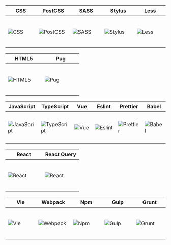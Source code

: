 <table>
<thead>
<tr>
<th height=33>
CSS
</th>
<th height=33>
PostCSS
</th>
<th height=33>
SASS
</th>
<th height=33>
Stylus
</th>
<th height=33>
Less
</th>
</tr>
</thead>
<tbody>
<tr>
<td height=100 width=100>
<img src=https://github.com/AndriiKot/___Icons__and__Links___/blob/main/icons/css.svg alt=CSS>
</td>
<td height=100 width=100>
<img src=https://github.com/AndriiKot/___Icons__and__Links___/blob/main/icons/postcss.svg alt=PostCSS>
</td>
<td height=100 width=100>
<img src=https://github.com/AndriiKot/___Icons__and__Links___/blob/main/icons/sass.svg alt=SASS>
</td>
<td height=100 width=100>
<img src=https://github.com/AndriiKot/___Icons__and__Links___/blob/main/icons/stylus.svg alt=Stylus>
</td>
<td height=100 width=100>
<img src=https://github.com/AndriiKot/___Icons__and__Links___/blob/main/icons/less.svg alt=Less>
</td>
</tr>
</tbody>
</table>
<table>
<thead>
<tr>
<th height=33>
HTML5
</th>
<th height=33>
Pug
</th>
</tr>
</thead>
<tbody>
<tr>
<td height=100 width=100>
<img src=https://github.com/AndriiKot/___Icons__and__Links___/blob/main/icons/html.svg alt=HTML5>
</td>
<td height=100 width=100>
<img src=https://github.com/AndriiKot/___Icons__and__Links___/blob/main/icons/pug.svg alt=Pug>
</td>
</tr>
</tbody>
</table>
<table>
<thead>
<tr>
<th height=33>
JavaScript
</th>
<th height=33>
TypeScript
</th>
<th height=33>
Vue
</th>
<th height=33>
Eslint
</th>
<th height=33>
Prettier
</th>
<th height=33>
Babel
</th>
</tr>
</thead>
<tbody>
<tr>
<td height=100 width=100>
<img src=https://github.com/AndriiKot/___Icons__and__Links___/blob/main/icons/javascript-1.svg alt=JavaScript>
</td>
<td height=100 width=100>
<img src=https://github.com/AndriiKot/___Icons__and__Links___/blob/main/icons/typescript.svg alt=TypeScript>
</td>
<td height=100 width=100>
<img src=https://github.com/AndriiKot/___Icons__and__Links___/blob/main/icons/vue.svg alt=Vue>
</td>
<td height=100 width=100>
<img src=https://github.com/AndriiKot/___Icons__and__Links___/blob/main/icons/eslint.svg alt=Eslint>
</td>
<td height=100 width=100>
<img src=https://github.com/AndriiKot/___Icons__and__Links___/blob/main/icons/prettier.svg alt=Prettier>
</td>
<td height=100 width=100>
<img src=https://github.com/AndriiKot/___Icons__and__Links___/blob/main/icons/babel.svg alt=Babel>
</td>
</tr>
</tbody>
</table>
<table>
<thead>
<tr>
<th height=33>
React
</th>
<th height=33>
React Query
</th>
</tr>
</thead>
<tbody>
<tr>
<td height=100 width=100>
<img src=https://github.com/AndriiKot/___Icons__and__Links___/blob/main/icons/react.svg alt=React>
</td>
<td height=100 width=100>
<img src=https://github.com/AndriiKot/___Icons__and__Links___/blob/main/icons/react-query.svg alt=React Query>
</td>
</tr>
</tbody>
</table>
<table>
<thead>
<tr>
<th height=33>
Vie
</th>
<th height=33>
Webpack
</th>
<th height=33>
Npm
</th>
<th height=33>
Gulp
</th>
<th height=33>
Grunt
</th>
</tr>
</thead>
<tbody>
<tr>
<td height=100 width=100>
<img src=https://github.com/AndriiKot/___Icons__and__Links___/blob/main/icons/ alt=Vie>
</td>
<td height=100 width=100>
<img src=https://github.com/AndriiKot/___Icons__and__Links___/blob/main/icons/webpack.svg alt=Webpack>
</td>
<td height=100 width=100>
<img src=https://github.com/AndriiKot/___Icons__and__Links___/blob/main/icons/ alt=Npm>
</td>
<td height=100 width=100>
<img src=https://github.com/AndriiKot/___Icons__and__Links___/blob/main/icons/gulp.svg alt=Gulp>
</td>
<td height=100 width=100>
<img src=https://github.com/AndriiKot/___Icons__and__Links___/blob/main/icons/grunt.svg alt=Grunt>
</td>
</tr>
</tbody>
</table>
